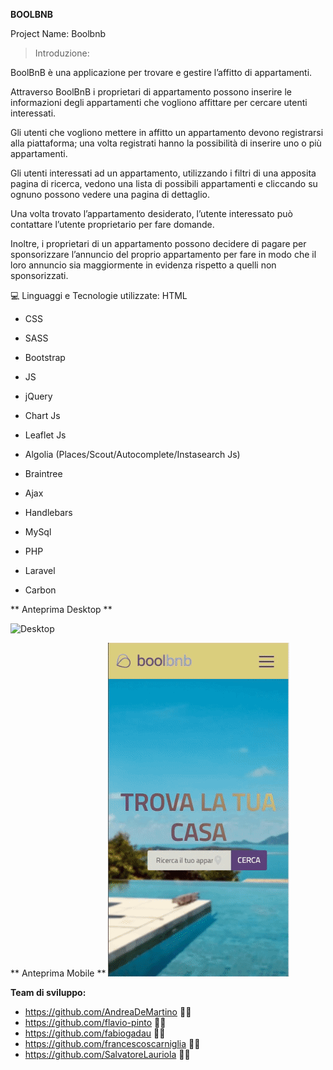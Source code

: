 **BOOLBNB**


Project Name: Boolbnb

> Introduzione:

BoolBnB è una applicazione per trovare e gestire l’affitto di appartamenti.

Attraverso BoolBnB i proprietari di appartamento possono inserire le informazioni degli appartamenti che vogliono affittare per cercare utenti interessati.

Gli utenti che vogliono mettere in affitto un appartamento devono registrarsi alla piattaforma; una volta registrati hanno la possibilità di inserire uno o più appartamenti.

Gli utenti interessati ad un appartamento, utilizzando i filtri di una apposita pagina di ricerca, vedono una lista di possibili appartamenti e cliccando su ognuno possono vedere una pagina di dettaglio.

Una volta trovato l’appartamento desiderato, l’utente interessato può contattare l’utente proprietario per fare domande.

Inoltre, i proprietari di un appartamento possono decidere di pagare per sponsorizzare l’annuncio del proprio appartamento per fare in modo che il loro annuncio sia maggiormente in evidenza rispetto a quelli non sponsorizzati.

💻 Linguaggi e Tecnologie utilizzate:
HTML

- CSS

- SASS

- Bootstrap

- JS

- jQuery

- Chart Js

- Leaflet Js

- Algolia (Places/Scout/Autocomplete/Instasearch Js)

- Braintree

- Ajax

- Handlebars

- MySql

- PHP

- Laravel

- Carbon

** Anteprima Desktop **

![Desktop](public/images/desktop.gif)

** Anteprima Mobile **
![Desktop](public/images/mobileGif.gif)

**Team di sviluppo:**

- https://github.com/AndreaDeMartino 🧑‍💻
- https://github.com/flavio-pinto 🧑‍💻
- https://github.com/fabiogadau 🧑‍💻
- https://github.com/francescoscarniglia 🧑‍💻
- https://github.com/SalvatoreLauriola 🧑‍💻
